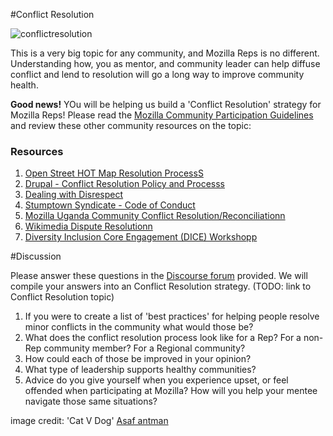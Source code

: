 #Conflict Resolution

![conflictresolution](http://tiptoes.ca/wp-content/uploads/2015/01/5134136997_72716f5e7e_z1.jpg "conflictresolution")

This is a very big topic for any community, and Mozilla Reps is no different.  Understanding how, you as mentor, and community leader can help diffuse conflict and lend to resolution will go a long way to improve community health.  

**Good news!**  YOu will be helping us build a 'Conflict Resolution' strategy for Mozilla Reps! Please read the [Mozilla Community Participation Guidelines](https://www.mozilla.org/en-US/about/governance/policies/participation/) and review these other community resources on the topic:

### Resources

1. [Open Street HOT Map Resolution ProcessS](https://wiki.openstreetmap.org/wiki/Humanitarian_OSM_Team/Working_groups/Community/HOT_Resolution_Process)
2. [Drupal - Conflict Resolution Policy and Processs](https://www.drupal.org/conflict-resolution)
3. [Dealing with Disrespect](http://www.dealingwithdisrespect.com/) 
4. [Stumptown Syndicate - Code of Conduct](https://github.com/christi3k/policies/blob/master/citizen_code_of_conduct.md)
5. [Mozilla Uganda Community Conflict Resolution/Reconciliationn](https://docs.google.com/a/mozilla.com/document/d/1TZ9yGhrDYtYSoYBKPxG858oO7pgNWdBd0SIk1DuNNwA/edit)
6. [Wikimedia Dispute Resolutionn](http://en.wikipedia.org/wiki/Wikipedia:Dispute_resolution)
7. [Diversity Inclusion Core Engagement (DICE) Workshopp](https://github.com/lsblakk/dice-workshop/blob/master/materials/workshop_format.md)


#Discussion

Please answer these questions in the [Discourse forum]() provided.  We will compile your answers into an Conflict Resolution strategy.    (TODO: link to Conflict Resolution topic)

1. If you were to create a list of 'best practices' for helping people resolve minor conflicts in the community what would those be?
2. What does the conflict resolution process look like for a Rep?  For a non-Rep community member? For a Regional community?
3. How could each of those be improved in your opinion?  
4. What type of leadership supports healthy communities?  
5. Advice do you give yourself when you experience upset, or feel offended when participating at Mozilla?  How will you help your mentee navigate those same situations?




image credit: 'Cat V Dog' [Asaf antman](https://www.flickr.com/photos/asafantman/)

